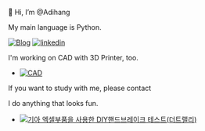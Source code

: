 👋 Hi, I’m @Adihang

My main language is Python.

[![Blog](https://img.shields.io/badge/Blog-Aidhang-orange?logo=naver&style=for-the-badge)](https://blog.naver.com/limhan456)
[![linkedin](https://img.shields.io/badge/Linkedin-Aidhang-indigo?logo=linkedin&style=for-the-badge)](www.linkedin.com/in/hanplanet)

I'm working on CAD with 3D Printer, too.
- [![CAD](https://img.shields.io/badge/Thingiverse-Aidhang-blue?logo=thingiverse&style=for-the-badge)](https://www.thingiverse.com/hanbyel/designs)

If you want to study with me, please contact

I do anything that looks fun.
- [![기아 엑셀부품을 사용한 DIY핸드브레이크 테스트(더트랠리)](https://img.youtube.com/vi/AdfAfhjvNo8/0.jpg)](https://www.youtube.com/watch?v=AdfAfhjvNo8)
